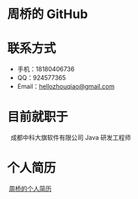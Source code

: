 # 周桥的 GitHub

# 联系方式
 - 手机：18180406736
 - QQ：924577365
 - Email：hellozhouqiao@gmail.com

# 目前就职于 
   成都中科大旗软件有限公司 Java 研发工程师

# 个人简历 
  [周桥的个人简历](https://github.com/heyxyw/heyxyw.github.io/blob/master/resume.md) 

